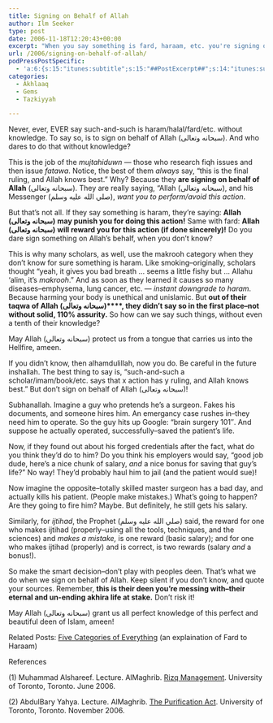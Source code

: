 ```yaml
---
title: Signing on Behalf of Allah
author: Ilm Seeker
type: post
date: 2006-11-18T12:20:43+00:00
excerpt: "When you say something is fard, haraam, etc. you're signing on behalf of Allah. Don't sign without knowledge! It's peoples deen. The reward for ijtihaad."
url: /2006/signing-on-behalf-of-allah/
podPressPostSpecific:
  - 'a:6:{s:15:"itunes:subtitle";s:15:"##PostExcerpt##";s:14:"itunes:summary";s:15:"##PostExcerpt##";s:15:"itunes:keywords";s:17:"##WordPressCats##";s:13:"itunes:author";s:10:"##Global##";s:15:"itunes:explicit";s:2:"No";s:12:"itunes:block";s:2:"No";}'
categories:
  - Akhlaaq
  - Gems
  - Tazkiyyah

---
```

<p class="gem">
  Never, ever, EVER say such-and-such is haram/halal/fard/etc. without knowledge. To say so, is to sign on behalf of Allah (سبحانه وتعالى). And who dares to do that without knowledge?
</p>

This is the job of the <dfn title="those who make ijtihad">mujtahiduwn</dfn> &#8212; those who research fiqh issues and then issue <dfn title="plural of fatwa">fatawa</dfn>. Notice, the best of them _always_ say, &#8220;this is the final ruling, and Allah knows best.&#8221; Why? Because they **are signing on behalf of Allah** (سبحانه وتعالى). They are really saying, &#8220;Allah (سبحانه وتعالى), and his Messenger (صلي الله عليه وسلم), _want you to perform/avoid this action_.

But that&#8217;s not all. If they say something is haram, they&#8217;re saying: **Allah (سبحانه وتعالى)** **may punish you for doing this action!** Same with fard: **Allah (سبحانه وتعالى)** **will reward you for this action (if done sincerely)!** Do you dare sign something on Allah&#8217;s behalf, when you don&#8217;t know?

This is why many scholars, as well, use the makrooh category when they don&#8217;t know for sure something is haram. Like smoking&#8211;originally, scholars thought &#8220;yeah, it gives you bad breath &#8230; seems a little fishy but &#8230; Allahu &#8216;alim, it&#8217;s <dfn title="Allah hates it">makrooh</dfn>.&#8221; And as soon as they learned it causes so many diseases&#8211;emphysema, lung cancer, etc. &#8212; _instant downgrade to haram_. Because harming your body is unethical and unislamic. But **out of their taqwa of Allah (سبحانه وتعالى)****, they didn&#8217;t say so in the first place&#8211;not without solid, 110% assurity.** So how can we say such things, without even a tenth of their knowledge?

May Allah (سبحانه وتعالى) protect us from a tongue that carries us into the Hellfire, ameen.

If you didn&#8217;t know, then alhamdulillah, now you do. Be careful in the future inshallah. The best thing to say is, &#8220;such-and-such a scholar/imam/book/etc. says that x action has y ruling, and Allah knows best.&#8221; But don&#8217;t sign on behalf of Allah (سبحانه وتعالى)!

Subhanallah. Imagine a guy who pretends he&#8217;s a surgeon. Fakes his documents, and someone hires him. An emergancy case rushes in&#8211;they need him to operate. So the guy hits up Google: &#8220;brain surgery 101&#8243;. And suppose he actually operated, successfully&#8211;saved the patient&#8217;s life.

Now, if they found out about his forged credentials after the fact, what do you think they&#8217;d do to him? Do you think his employers would say, &#8220;good job dude, here&#8217;s a nice chunk of salary, _and_ a nice bonus for saving that guy&#8217;s life?&#8221; No way! They&#8217;d probably haul him to jail (and the patient would sue)!

Now imagine the opposite&#8211;totally skilled master surgeon has a bad day, and actually kills his patient. (People make mistakes.) What&#8217;s going to happen? Are they going to fire him? Maybe. But definitely, he still gets his salary.

Similarly, for <dfn title="applying the tools and processes to discover the ruling on a particular action/item">ijtihad</dfn>, the Prophet (صلي الله عليه وسلم) said, the reward for one who makes ijtihad (properly&#8211;using all the tools, techniques, and the sciences) and _makes a mistake,_ is one reward (basic salary); and for one who makes ijtihad (properly) and is correct, is two rewards (salary _and_ a bonus!).

So make the smart decision&#8211;don&#8217;t play with peoples deen. That&#8217;s what we do when we sign on behalf of Allah. Keep silent if you don&#8217;t know, and quote your sources. Remember, **this is their deen you&#8217;re messing with&#8211;their eternal and un-ending akhira life at stake.** Don&#8217;t risk it!

May Allah (سبحانه وتعالى) grant us all perfect knowledge of this perfect and beautiful deen of Islam, ameen!

<p class="metaInformation">
  Related Posts: <a href="/five-categories-of-everything/">Five Categories of Everything</a> (an explaination of Fard to Haraam)
</p>

<div id="referencesTitle">
  References
</div>

<p class="reference">
  (1) Muhammad Alshareef. Lecture. AlMaghrib. <a href="http://www.almaghrib.org/rzq.php">Rizq Management</a>. University of Toronto, Toronto. June 2006.
</p>

<p class="reference">
  (2) AbdulBary Yahya. Lecture. AlMaghrib. <a href="http://www.almaghrib.org/tpa.php">The Purification Act</a>. University of Toronto, Toronto. November 2006.
</p>